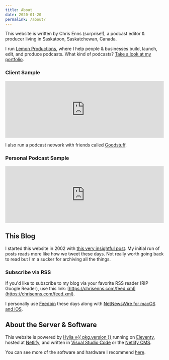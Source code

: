 ```yaml
---
title: About
date: 2020-01-20
permalink: /about/
---
```


This website is written by Chris Enns (surprise!), a podcast editor & producer living in Saskatoon, Saskatchewan, Canada.

I run [Lemon Productions](https://www.lemonproductions.ca/), where I help people & businesses build, launch, edit, and produce podcasts. What kind of podcasts? [Take a look at my portfolio](https://www.lemonproductions.ca/portfolio).

### Client Sample

<iframe width="100%" height="180" frameborder="no" scrolling="no" seamless="" src="https://share.transistor.fm/e/b88889d0"></iframe>

I also run a podcast network with friends called [Goodstuff](https://goodstuff.network/).

### Personal Podcast Sample

<iframe width="100%" height="180" frameborder="no" scrolling="no" seamless src="https://share.transistor.fm/e/25c-an-apple-arcade-review-podcast/latest"></iframe>

## This Blog

I started this website in 2002 with [this very insightful post](https://chrisenns.com/2002/05/going-to-edmonchuck/). My initial run of posts reads more like how we tweet these days. Not really worth going back to read but I'm a sucker for archiving all the things.

### Subscribe via RSS

If you'd like to subscribe to my blog via your favorite RSS reader (RIP Google Reader), use this link: [https://chrisenns.com/feed.xml](https://chrisenns.com/feed.xml).

I personally use [Feedbin](https://feedbin.com/) these days along with [NetNewsWire for macOS and iOS](https://ranchero.com/netnewswire/).

## About the Server & Software

This website is powered by <a href="https://hylia.website" rel="external">Hylia v{{ pkg.version }}</a> running on <a href="https://www.11ty.dev/" rel="external">Eleventy</a>, hosted at <a href="https://www.netlify.com/">Netlify</a>, and written in <a href="https://code.visualstudio.com/">Visual Studio Code</a> or the [Netlify CMS](https://www.netlifycms.org/).

You can see more of the software and hardware I recommend [here](https://chrisenns.com/uses/).